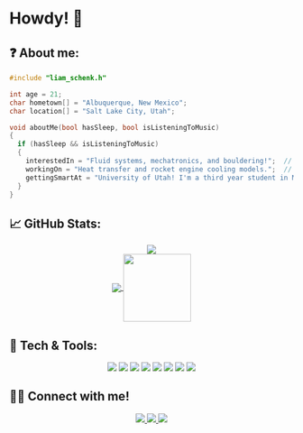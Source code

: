 # Howdy! 👋

## ❓ About me:

```c
#include "liam_schenk.h"

int age = 21;
char hometown[] = "Albuquerque, New Mexico";
char location[] = "Salt Lake City, Utah";

void aboutMe(bool hasSleep, bool isListeningToMusic)
{
  if (hasSleep && isListeningToMusic)
  {
    interestedIn = "Fluid systems, mechatronics, and bouldering!";  // 🧗
    workingOn = "Heat transfer and rocket engine cooling models.";  // 🚀
    gettingSmartAt = "University of Utah! I'm a third year student in Mechanical Engineering.";  // 📚
  }
}

```

## &#x1f4c8; GitHub Stats:

<p align='center'>
  
  <a href="https://github.com/crimp-chimp/github-readme-stats">
    <img align="center" src="https://github-readme-stats.vercel.app/api?username=crimp-chimp&show_icons=true&theme=react" />
  </a>
  <br>
  <a href="https://github.com/crimp-chimp/github-readme-stats">
    <img align="center" src="https://github-readme-stats.vercel.app/api/top-langs/?username=crimp-chimp&layout=compact&theme=react" />
  </a>
  <img align="center" src="https://c.tenor.com/BxnjISc-LJgAAAAi/rocket-spaceship.gif" height="120" />
  
</p>

## 🔧 Tech & Tools:

<p align='center'>
  
  <img src="https://img.shields.io/badge/C%2B%2B-00599C?style=for-the-badge&logo=c%2B%2B&logoColor=white" />
  <img src="https://img.shields.io/badge/C-00599C?style=for-the-badge&logo=c&logoColor=white" />
  <img src="https://img.shields.io/badge/Python-FFD43B?style=for-the-badge&logo=python&logoColor=darkgreen" />
  <img src="https://img.shields.io/badge/Numpy-777BB4?style=for-the-badge&logo=numpy&logoColor=white" />
  <img src="https://img.shields.io/badge/Overleaf-47A141?style=for-the-badge&logo=Overleaf&logoColor=white" />
  <img src="https://img.shields.io/badge/LaTeX-47A141?style=for-the-badge&logo=LaTeX&logoColor=white" />
  <img src="https://img.shields.io/badge/Arduino-00979D?style=for-the-badge&logo=Arduino&logoColor=white" />
  <img src="https://img.shields.io/badge/Jira-0052CC?style=for-the-badge&logo=Jira&logoColor=white" />
  
</p>

## 🤜🤛 Connect with me!

<p align='center'>
  
  <a href="https://www.linkedin.com/in/liam-schenk">
    <img src="https://img.shields.io/badge/linkedin-%230077B5.svg?&style=for-the-badge&logo=linkedin&logoColor=white" />
  </a>
  <a href="https://open.spotify.com/playlist/5YML7BQKM2a3cHHXrZRIrI?si=37f73894c38e4647">
    <img src="https://img.shields.io/badge/Spotify-1ED760?&style=for-the-badge&logo=spotify&logoColor=white" />        
  </a>
  <a href="mailto:schenkl@purdue.edu">
    <img src="https://img.shields.io/badge/Microsoft_Outlook-0078D4?style=for-the-badge&logo=microsoft-outlook&logoColor=white" />
  </a>
  
</p>
